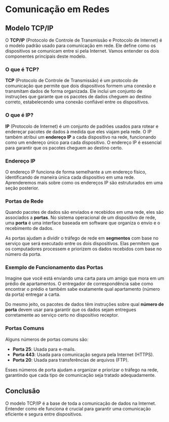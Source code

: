# Comunicação em Redes

## Modelo TCP/IP

O **TCP/IP** (Protocolo de Controle de Transmissão e Protocolo de Internet) é o modelo padrão usado para comunicação em rede. Ele define como os dispositivos se comunicam entre si pela Internet. Vamos entender os dois componentes principais deste modelo.

### O que é TCP?

**TCP** (Protocolo de Controle de Transmissão) é um protocolo de comunicação que permite que dois dispositivos formem uma conexão e transmitam dados de forma organizada. Ele inclui um conjunto de instruções que garante que os pacotes de dados cheguem ao destino correto, estabelecendo uma conexão confiável entre os dispositivos.

### O que é IP?

**IP** (Protocolo de Internet) é um conjunto de padrões usados para rotear e endereçar pacotes de dados à medida que eles viajam pela rede. O IP também atribui um **endereço IP** a cada dispositivo na rede, funcionando como um endereço único para cada dispositivo. O endereço IP é essencial para garantir que os pacotes cheguem ao destino certo. 

### Endereço IP

O endereço IP funciona de forma semelhante a um endereço físico, identificando de maneira única cada dispositivo em uma rede. Aprenderemos mais sobre como os endereços IP são estruturados em uma seção posterior.

### Portas de Rede

Quando pacotes de dados são enviados e recebidos em uma rede, eles são associados a **portas**. No sistema operacional de um dispositivo de rede, uma **porta** é uma interface baseada em software que organiza o envio e o recebimento de dados.

As portas ajudam a dividir o tráfego de rede em **segmentos** com base no serviço que será executado entre os dois dispositivos. Elas permitem que os computadores processem e priorizem os dados recebidos com base no número da porta.

### Exemplo de Funcionamento das Portas

Imagine que você está enviando uma carta para um amigo que mora em um prédio de apartamentos. O entregador de correspondência sabe como encontrar o prédio e também sabe exatamente qual apartamento (número da porta) entregar a carta.

Do mesmo jeito, os pacotes de dados têm instruções sobre qual **número de porta** devem usar para garantir que os dados sejam entregues corretamente ao serviço certo no dispositivo receptor.

### Portas Comuns

Alguns números de portas comuns são:

- **Porta 25**: Usada para e-mails.
- **Porta 443**: Usada para comunicação segura pela Internet (HTTPS).
- **Porta 20**: Usada para transferências de arquivos (FTP).

Esses números de porta ajudam a organizar e priorizar o tráfego na rede, garantindo que cada tipo de comunicação seja tratado adequadamente.

## Conclusão

O modelo TCP/IP é a base de toda a comunicação de dados na Internet. Entender como ele funciona é crucial para garantir uma comunicação eficiente e segura entre dispositivos.

